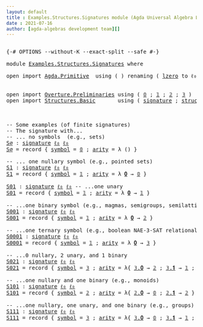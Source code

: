 ```yaml
---
layout: default
title : Examples.Structures.Signatures module (Agda Universal Algebra Library)
date : 2021-07-16
author: [agda-algebras development team][]
---
```


<pre class="Agda">

<a id="180" class="Symbol">{-#</a> <a id="184" class="Keyword">OPTIONS</a> <a id="192" class="Pragma">--without-K</a> <a id="204" class="Pragma">--exact-split</a> <a id="218" class="Pragma">--safe</a> <a id="225" class="Symbol">#-}</a>

<a id="230" class="Keyword">module</a> <a id="237" href="Examples.Structures.Signatures.html" class="Module">Examples.Structures.Signatures</a> <a id="268" class="Keyword">where</a>

<a id="275" class="Keyword">open</a> <a id="280" class="Keyword">import</a> <a id="287" href="Agda.Primitive.html" class="Module">Agda.Primitive</a>  <a id="303" class="Keyword">using</a> <a id="309" class="Symbol">(</a> <a id="311" class="Symbol">)</a> <a id="313" class="Keyword">renaming</a> <a id="322" class="Symbol">(</a> <a id="324" href="Agda.Primitive.html#764" class="Primitive">lzero</a> <a id="330" class="Symbol">to</a> <a id="333" class="Primitive">ℓ₀</a> <a id="336" class="Symbol">)</a>


<a id="340" class="Keyword">open</a> <a id="345" class="Keyword">import</a> <a id="352" href="Overture.Preliminaries.html" class="Module">Overture.Preliminaries</a> <a id="375" class="Keyword">using</a> <a id="381" class="Symbol">(</a> <a id="383" href="Overture.Preliminaries.html#3325" class="Datatype">𝟘</a> <a id="385" class="Symbol">;</a> <a id="387" href="Overture.Preliminaries.html#3412" class="Datatype">𝟙</a> <a id="389" class="Symbol">;</a> <a id="391" href="Overture.Preliminaries.html#3467" class="Datatype">𝟚</a> <a id="393" class="Symbol">;</a> <a id="395" href="Overture.Preliminaries.html#3650" class="Datatype">𝟛</a> <a id="397" class="Symbol">)</a>
<a id="399" class="Keyword">open</a> <a id="404" class="Keyword">import</a> <a id="411" href="Structures.Basic.html" class="Module">Structures.Basic</a>       <a id="434" class="Keyword">using</a> <a id="440" class="Symbol">(</a> <a id="442" href="Structures.Basic.html#1124" class="Record">signature</a> <a id="452" class="Symbol">;</a> <a id="454" href="Structures.Basic.html#1458" class="Record">structure</a> <a id="464" class="Symbol">)</a>



<a id="469" class="Comment">-- Some examples (of finite signatures)</a>
<a id="509" class="Comment">-- The signature with...</a>
<a id="534" class="Comment">-- ... no symbols  (e.g., sets)</a>
<a id="S∅"></a><a id="566" href="Examples.Structures.Signatures.html#566" class="Function">S∅</a> <a id="569" class="Symbol">:</a> <a id="571" href="Structures.Basic.html#1124" class="Record">signature</a> <a id="581" href="Examples.Structures.Signatures.html#333" class="Primitive">ℓ₀</a> <a id="584" href="Examples.Structures.Signatures.html#333" class="Primitive">ℓ₀</a>
<a id="587" href="Examples.Structures.Signatures.html#566" class="Function">S∅</a> <a id="590" class="Symbol">=</a> <a id="592" class="Keyword">record</a> <a id="599" class="Symbol">{</a> <a id="601" href="Structures.Basic.html#1185" class="Field">symbol</a> <a id="608" class="Symbol">=</a> <a id="610" href="Overture.Preliminaries.html#3325" class="Datatype">𝟘</a> <a id="612" class="Symbol">;</a> <a id="614" href="Structures.Basic.html#1203" class="Field">arity</a> <a id="620" class="Symbol">=</a> <a id="622" class="Symbol">λ</a> <a id="624" class="Symbol">()</a> <a id="627" class="Symbol">}</a>

<a id="630" class="Comment">-- ... one nullary symbol (e.g., pointed sets)</a>
<a id="S1"></a><a id="677" href="Examples.Structures.Signatures.html#677" class="Function">S1</a> <a id="680" class="Symbol">:</a> <a id="682" href="Structures.Basic.html#1124" class="Record">signature</a> <a id="692" href="Examples.Structures.Signatures.html#333" class="Primitive">ℓ₀</a> <a id="695" href="Examples.Structures.Signatures.html#333" class="Primitive">ℓ₀</a>
<a id="698" href="Examples.Structures.Signatures.html#677" class="Function">S1</a> <a id="701" class="Symbol">=</a> <a id="703" class="Keyword">record</a> <a id="710" class="Symbol">{</a> <a id="712" href="Structures.Basic.html#1185" class="Field">symbol</a> <a id="719" class="Symbol">=</a> <a id="721" href="Overture.Preliminaries.html#3412" class="Datatype">𝟙</a> <a id="723" class="Symbol">;</a> <a id="725" href="Structures.Basic.html#1203" class="Field">arity</a> <a id="731" class="Symbol">=</a> <a id="733" class="Symbol">λ</a> <a id="735" href="Examples.Structures.Signatures.html#735" class="Bound">𝟎</a> <a id="737" class="Symbol">→</a> <a id="739" href="Overture.Preliminaries.html#3325" class="Datatype">𝟘</a> <a id="741" class="Symbol">}</a>

<a id="S01"></a><a id="744" href="Examples.Structures.Signatures.html#744" class="Function">S01</a> <a id="748" class="Symbol">:</a> <a id="750" href="Structures.Basic.html#1124" class="Record">signature</a> <a id="760" href="Examples.Structures.Signatures.html#333" class="Primitive">ℓ₀</a> <a id="763" href="Examples.Structures.Signatures.html#333" class="Primitive">ℓ₀</a> <a id="766" class="Comment">-- ...one unary</a>
<a id="782" href="Examples.Structures.Signatures.html#744" class="Function">S01</a> <a id="786" class="Symbol">=</a> <a id="788" class="Keyword">record</a> <a id="795" class="Symbol">{</a> <a id="797" href="Structures.Basic.html#1185" class="Field">symbol</a> <a id="804" class="Symbol">=</a> <a id="806" href="Overture.Preliminaries.html#3412" class="Datatype">𝟙</a> <a id="808" class="Symbol">;</a> <a id="810" href="Structures.Basic.html#1203" class="Field">arity</a> <a id="816" class="Symbol">=</a> <a id="818" class="Symbol">λ</a> <a id="820" href="Examples.Structures.Signatures.html#820" class="Bound">𝟎</a> <a id="822" class="Symbol">→</a> <a id="824" href="Overture.Preliminaries.html#3412" class="Datatype">𝟙</a> <a id="826" class="Symbol">}</a>

<a id="829" class="Comment">-- ...one binary symbol (e.g., magmas, semigroups, semilattices)</a>
<a id="S001"></a><a id="894" href="Examples.Structures.Signatures.html#894" class="Function">S001</a> <a id="899" class="Symbol">:</a> <a id="901" href="Structures.Basic.html#1124" class="Record">signature</a> <a id="911" href="Examples.Structures.Signatures.html#333" class="Primitive">ℓ₀</a> <a id="914" href="Examples.Structures.Signatures.html#333" class="Primitive">ℓ₀</a>
<a id="917" href="Examples.Structures.Signatures.html#894" class="Function">S001</a> <a id="922" class="Symbol">=</a> <a id="924" class="Keyword">record</a> <a id="931" class="Symbol">{</a> <a id="933" href="Structures.Basic.html#1185" class="Field">symbol</a> <a id="940" class="Symbol">=</a> <a id="942" href="Overture.Preliminaries.html#3412" class="Datatype">𝟙</a> <a id="944" class="Symbol">;</a> <a id="946" href="Structures.Basic.html#1203" class="Field">arity</a> <a id="952" class="Symbol">=</a> <a id="954" class="Symbol">λ</a> <a id="956" href="Examples.Structures.Signatures.html#956" class="Bound">𝟎</a> <a id="958" class="Symbol">→</a> <a id="960" href="Overture.Preliminaries.html#3467" class="Datatype">𝟚</a> <a id="962" class="Symbol">}</a>

<a id="965" class="Comment">-- ...one ternary symbol (e.g., boolean NAE-3-SAT relational structure)</a>
<a id="S0001"></a><a id="1037" href="Examples.Structures.Signatures.html#1037" class="Function">S0001</a> <a id="1043" class="Symbol">:</a> <a id="1045" href="Structures.Basic.html#1124" class="Record">signature</a> <a id="1055" href="Examples.Structures.Signatures.html#333" class="Primitive">ℓ₀</a> <a id="1058" href="Examples.Structures.Signatures.html#333" class="Primitive">ℓ₀</a>
<a id="1061" href="Examples.Structures.Signatures.html#1037" class="Function">S0001</a> <a id="1067" class="Symbol">=</a> <a id="1069" class="Keyword">record</a> <a id="1076" class="Symbol">{</a> <a id="1078" href="Structures.Basic.html#1185" class="Field">symbol</a> <a id="1085" class="Symbol">=</a> <a id="1087" href="Overture.Preliminaries.html#3412" class="Datatype">𝟙</a> <a id="1089" class="Symbol">;</a> <a id="1091" href="Structures.Basic.html#1203" class="Field">arity</a> <a id="1097" class="Symbol">=</a> <a id="1099" class="Symbol">λ</a> <a id="1101" href="Examples.Structures.Signatures.html#1101" class="Bound">𝟎</a> <a id="1103" class="Symbol">→</a> <a id="1105" href="Overture.Preliminaries.html#3650" class="Datatype">𝟛</a> <a id="1107" class="Symbol">}</a>

<a id="1110" class="Comment">-- ...0 nullary, 2 unary, and 1 binary</a>
<a id="S021"></a><a id="1149" href="Examples.Structures.Signatures.html#1149" class="Function">S021</a> <a id="1154" class="Symbol">:</a> <a id="1156" href="Structures.Basic.html#1124" class="Record">signature</a> <a id="1166" href="Examples.Structures.Signatures.html#333" class="Primitive">ℓ₀</a> <a id="1169" href="Examples.Structures.Signatures.html#333" class="Primitive">ℓ₀</a>
<a id="1172" href="Examples.Structures.Signatures.html#1149" class="Function">S021</a> <a id="1177" class="Symbol">=</a> <a id="1179" class="Keyword">record</a> <a id="1186" class="Symbol">{</a> <a id="1188" href="Structures.Basic.html#1185" class="Field">symbol</a> <a id="1195" class="Symbol">=</a> <a id="1197" href="Overture.Preliminaries.html#3650" class="Datatype">𝟛</a> <a id="1199" class="Symbol">;</a> <a id="1201" href="Structures.Basic.html#1203" class="Field">arity</a> <a id="1207" class="Symbol">=</a> <a id="1209" class="Symbol">λ{</a> <a id="1212" href="Overture.Preliminaries.html#3669" class="InductiveConstructor">𝟛.𝟎</a> <a id="1216" class="Symbol">→</a> <a id="1218" href="Overture.Preliminaries.html#3467" class="Datatype">𝟚</a> <a id="1220" class="Symbol">;</a> <a id="1222" href="Overture.Preliminaries.html#3676" class="InductiveConstructor">𝟛.𝟏</a> <a id="1226" class="Symbol">→</a> <a id="1228" href="Overture.Preliminaries.html#3412" class="Datatype">𝟙</a> <a id="1230" class="Symbol">;</a> <a id="1232" href="Overture.Preliminaries.html#3683" class="InductiveConstructor">𝟛.𝟐</a> <a id="1236" class="Symbol">→</a> <a id="1238" href="Overture.Preliminaries.html#3412" class="Datatype">𝟙</a> <a id="1240" class="Symbol">}</a> <a id="1242" class="Symbol">}</a>

<a id="1245" class="Comment">-- ...one nullary and one binary (e.g., monoids)</a>
<a id="S101"></a><a id="1294" href="Examples.Structures.Signatures.html#1294" class="Function">S101</a> <a id="1299" class="Symbol">:</a> <a id="1301" href="Structures.Basic.html#1124" class="Record">signature</a> <a id="1311" href="Examples.Structures.Signatures.html#333" class="Primitive">ℓ₀</a> <a id="1314" href="Examples.Structures.Signatures.html#333" class="Primitive">ℓ₀</a>
<a id="1317" href="Examples.Structures.Signatures.html#1294" class="Function">S101</a> <a id="1322" class="Symbol">=</a> <a id="1324" class="Keyword">record</a> <a id="1331" class="Symbol">{</a> <a id="1333" href="Structures.Basic.html#1185" class="Field">symbol</a> <a id="1340" class="Symbol">=</a> <a id="1342" href="Overture.Preliminaries.html#3467" class="Datatype">𝟚</a> <a id="1344" class="Symbol">;</a> <a id="1346" href="Structures.Basic.html#1203" class="Field">arity</a> <a id="1352" class="Symbol">=</a> <a id="1354" class="Symbol">λ{</a> <a id="1357" href="Overture.Preliminaries.html#3517" class="InductiveConstructor">𝟚.𝟎</a> <a id="1361" class="Symbol">→</a> <a id="1363" href="Overture.Preliminaries.html#3325" class="Datatype">𝟘</a> <a id="1365" class="Symbol">;</a> <a id="1367" href="Overture.Preliminaries.html#3568" class="InductiveConstructor">𝟚.𝟏</a> <a id="1371" class="Symbol">→</a> <a id="1373" href="Overture.Preliminaries.html#3467" class="Datatype">𝟚</a> <a id="1375" class="Symbol">}</a> <a id="1377" class="Symbol">}</a>

<a id="1380" class="Comment">-- ...one nullary, one unary, and one binary (e.g., groups)</a>
<a id="S111"></a><a id="1440" href="Examples.Structures.Signatures.html#1440" class="Function">S111</a> <a id="1445" class="Symbol">:</a> <a id="1447" href="Structures.Basic.html#1124" class="Record">signature</a> <a id="1457" href="Examples.Structures.Signatures.html#333" class="Primitive">ℓ₀</a> <a id="1460" href="Examples.Structures.Signatures.html#333" class="Primitive">ℓ₀</a>
<a id="1463" href="Examples.Structures.Signatures.html#1440" class="Function">S111</a> <a id="1468" class="Symbol">=</a> <a id="1470" class="Keyword">record</a> <a id="1477" class="Symbol">{</a> <a id="1479" href="Structures.Basic.html#1185" class="Field">symbol</a> <a id="1486" class="Symbol">=</a> <a id="1488" href="Overture.Preliminaries.html#3650" class="Datatype">𝟛</a> <a id="1490" class="Symbol">;</a> <a id="1492" href="Structures.Basic.html#1203" class="Field">arity</a> <a id="1498" class="Symbol">=</a> <a id="1500" class="Symbol">λ{</a> <a id="1503" href="Overture.Preliminaries.html#3669" class="InductiveConstructor">𝟛.𝟎</a> <a id="1507" class="Symbol">→</a> <a id="1509" href="Overture.Preliminaries.html#3325" class="Datatype">𝟘</a> <a id="1511" class="Symbol">;</a> <a id="1513" href="Overture.Preliminaries.html#3676" class="InductiveConstructor">𝟛.𝟏</a> <a id="1517" class="Symbol">→</a> <a id="1519" href="Overture.Preliminaries.html#3412" class="Datatype">𝟙</a> <a id="1521" class="Symbol">;</a> <a id="1523" href="Overture.Preliminaries.html#3683" class="InductiveConstructor">𝟛.𝟐</a> <a id="1527" class="Symbol">→</a> <a id="1529" href="Overture.Preliminaries.html#3467" class="Datatype">𝟚</a> <a id="1531" class="Symbol">}</a> <a id="1533" class="Symbol">}</a>

</pre>


